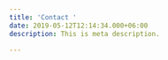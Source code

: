 ```yaml
---
title: 'Contact '
date: 2019-05-12T12:14:34.000+06:00
description: This is meta description.

---
```

